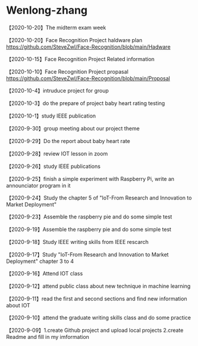 # Wenlong-zhang

【2020-10-20】The midterm exam week

【2020-10-20】Face Recognition Project haldware plan https://github.com/SteveZwl/Face-Recognition/blob/main/Hadware

【2020-10-15】Face Recognition Project Related information 

【2020-10-10】Face Recognition Project propasal https://github.com/SteveZwl/Face-Recognition/blob/main/Proposal

【2020-10-4】intruduce project for group

【2020-10-3】do the prepare of project baby heart rating testing

【2020-10-1】study IEEE publication

【2020-9-30】group meeting about our project theme

【2020-9-29】Do the report about baby heart rate

【2020-9-28】review IOT lesson in zoom

【2020-9-26】study IEEE publications 

【2020-9-25】finish a simple experiment with Raspberry Pi, write an announciator program in it

【2020-9-24】Study the chapter 5 of "IoT-From Research and Innovation to Market Deployment"

【2020-9-23】Assemble the raspberry pie and do some simple test

【2020-9-19】Assemble the raspberry pie and do some simple test

【2020-9-18】Study IEEE writing skills from IEEE rescarch

【2020-9-17】Study "IoT-From Research and Innovation to Market Deployment" chapter 3 to 4 

【2020-9-16】Attend IOT class

【2020-9-12】attend public class about new technique in machine learning 
 
【2020-9-11】read the first and second sections and find new information about IOT  
 
【2020-9-10】attend the graduate writing skills class and do some practice 
 
【2020-9-09】1.create Github project and upload local projects            2.create Readme and fill in my imformation 










